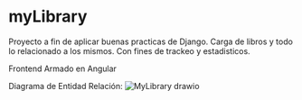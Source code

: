 # myLibrary

Proyecto a fin de aplicar buenas practicas de Django.
Carga de libros y todo lo relacionado a los mismos. Con fines de trackeo y estadisticos.

Frontend Armado en Angular

Diagrama de Entidad Relación:
![MyLibrary drawio](https://user-images.githubusercontent.com/35976464/184579506-6e65e564-814c-438c-b09c-69b6a44f5f1c.png)

